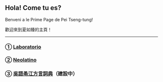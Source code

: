 ## Hola! Come tu es?
Benveni a le Prime Page de Pei Tseng-tung!

歡迎來到夏如臻的主頁！

------

### ① [Laboratorio](https://peitsengtung.github.io/Laboratorio/)

### ② [Neolatino](https://peitsengtung.github.io/Neolatino/)

### ③ [吳語甬江方言詞典](https://peitsengtung.github.io/Ionkaon/)（建設中）
